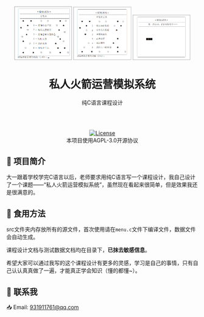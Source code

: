 <h1 align="center"></h1>
<div align=center>
  <img  src="image/1.png" height="30%" width="30%"/>
  <img  src="image/2.png" height="30%" width="30%"/>
  <img  src="image/3.png" height="30%" width="30%"/>
</div>
<h1 align="center">
  私人火箭运营模拟系统
</h1>

<p align="center">
  纯C语言课程设计
</p>
 <br/>
 <br/>
<p align="center">
  <a href="https://github.com/Nitrosaccharose/QT-Learning-Guide/blob/main/LICENSE"><img src="https://img.shields.io/github/license/Nitrosaccharose/QT-Learning-Guide" alt="License"></a>
  <br/>
  本项目使用AGPL-3.0开源协议
<p/>


## 🧭 项目简介
大一跟着学校学完C语言以后，老师要求用纯C语言写一个课程设计，我自己设计了一个课题——“私人火箭运营模拟系统”，虽然现在看起来很简单，但是效果我还是很满意的。
## 🍔 食用方法
src文件夹内存放所有的源文件，首次使用请在`menu.c`文件下编译文件，数据文件会自动生成。

课程设计文档与测试数据文档均在目录下，**已抹去敏感信息**。

希望大家可以通过我写的这个课程设计有更多的灵感，学习是自己的事情，只有自己认认真真做了一遍，才能真正学会知识（懂的都懂~）。
## 🤙 联系我
📥 Email: 931911761@qq.com

